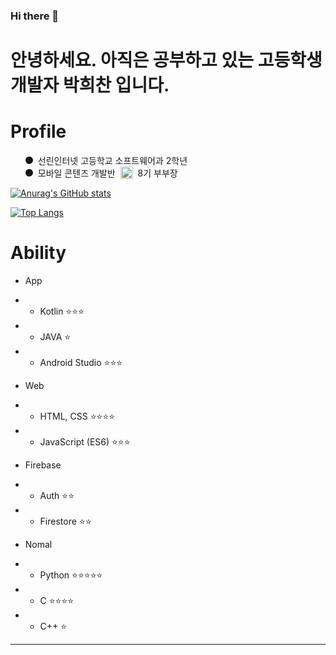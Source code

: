 ### Hi there 👋

# 안녕하세요. 아직은 공부하고 있는 고등학생 개발자 <b>박희찬</b> 입니다.

# Profile
<ul class="profile">
    <li>선린인터넷 고등학교 소프트웨어과 2학년</li>
    <li>모바일 콘텐즈 개발반 <img src="https://edcan.kr/img/EDCAN_LOGO.svg" height="20"> 8기 부부장</li>
</ul>

<style>
    ul.profile {
        
    }

    ul.profile li::before {
        content : "";
        width : 12px;
        height : 12px;

        border-radius : 100%;
        background : #151515;
    }

    ul.profile li {
        display : flex;
        align-items : center;
        gap : 8px;
    }
</style>



[![Anurag's GitHub stats](https://github-readme-stats.vercel.app/api?username=ckstmznf&theme=dark)](https://github.com/anuraghazra/github-readme-stats)


[![Top Langs](https://github-readme-stats.vercel.app/api/top-langs/?username=ckstmznf&layout=compact&theme=dark)](https://github.com/anuraghazra/github-readme-stats)

# Ability
- App
- - Kotlin ⭐⭐⭐
- - JAVA ⭐
- - Android Studio ⭐⭐⭐

- Web
- - HTML, CSS ⭐⭐⭐⭐
- - JavaScript (ES6) ⭐⭐⭐

- Firebase
- - Auth ⭐⭐
- - Firestore ⭐⭐

- Nomal
- - Python ⭐⭐⭐⭐⭐
- - C ⭐⭐⭐⭐
- - C++ ⭐

<hr>


<!-- background-image: linear-gradient(135deg,  0%, 100%); -->
